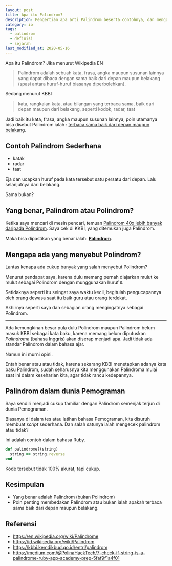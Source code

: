 ```yaml
---
layout: post
title: Apa itu Palindrom?
description: Pengertian apa arti Palindrom beserta contohnya, dan mengapa kadang disebut Polindrom.
category: io
tags:
  - palindrom
  - definisi
  - sejarah
last_modified_at: 2020-05-16
---
```


Apa itu Palindrom? Jika menurut Wikipedia EN

> Palindrom adalah sebuah kata, frasa, angka maupun susunan lainnya yang dapat dibaca dengan sama baik dari depan maupun belakang (spasi antara huruf-huruf biasanya diperbolehkan).

Sedang menurut KBBI

> kata, rangkaian kata, atau bilangan yang terbaca sama, baik dari depan maupun dari belakang, seperti kodok, radar, taat

Jadi baik itu kata, frasa, angka maupun susunan lainnya, poin utamanya bisa disebut Palindrom ialah : <ins>terbaca sama baik dari depan maupun belakang</ins>.

## Contoh Palindrom Sederhana

* katak
* radar
* taat

Eja dan ucapkan huruf pada kata tersebut satu persatu dari depan. Lalu selanjutnya dari belakang.

Sama bukan?

## Yang benar, Palindrom atau Polindrom?

Ketika saya mencari di mesin pencari, temuan <ins>Palindrom 40x lebih banyak daripada Polindrom</ins>. Saya cek di KKBI, yang ditemukan juga Palindrom.

Maka bisa dipastikan yang benar ialah: <ins><strong>Palindrom</strong></ins>.

## Mengapa ada yang menyebut Polindrom?

Lantas kenapa ada cukup banyak yang salah menyebut Polindrom?

Menurut pendapat saya, karena dulu memang pernah diajarkan mulut ke mulut sebagai Polindrom dengan munggunakan huruf `O`.

Setidaknya seperti itu seingat saya waktu kecil, begitulah pengucapannya oleh orang dewasa saat itu baik guru atau orang terdekat.

Akhirnya seperti saya dan sebagian orang mengingatnya sebagai Polindrom.

***

Ada kemungkinan besar pula dulu Polindrom maupun Palindrom belum masuk KBBI sebagai kata baku, karena memang belum diputuskan *Palindrome* (bahasa Inggris) akan diserap menjadi apa. Jadi tidak ada standar Palindrom dalam bahasa ajar.

Namun ini murni opini.

Entah benar atau atau tidak, karena sekarang KBBI menetapkan adanya kata baku Palindrom, sudah seharusnya kita menggunakan Palindroma mulai saat ini dalam keseharian kita, agar tidak rancu kedepannya.

## Palindrom dalam dunia Pemograman

Saya sendiri menjadi cukup familiar dengan Palindrom semenjak terjun di dunia Pemograman.

Biasanya di dalam tes atau latihan bahasa Pemograman, kita disuruh membuat *script* sederhana. Dan salah satunya ialah mengecek palindrom atau tidak?

Ini adalah contoh dalam bahasa Ruby.

```ruby
def palindrome?(string)
  string == string.reverse
end
```

Kode tersebut tidak 100% akurat, tapi cukup.

## Kesimpulan

* Yang benar adalah Palindrom (bukan Polindrom)
* Poin penting membedakan Palindrom atau bukan ialah apakah terbaca sama baik dari depan maupun belakang.

## Referensi

* https://en.wikipedia.org/wiki/Palindrome
* https://id.wikipedia.org/wiki/Palindrom
* https://kbbi.kemdikbud.go.id/entri/palindrom
* https://medium.com/@PolinaHackTech/7-check-if-string-is-a-palindrome-ruby-app-academy-prep-5faf9f1a4f01

